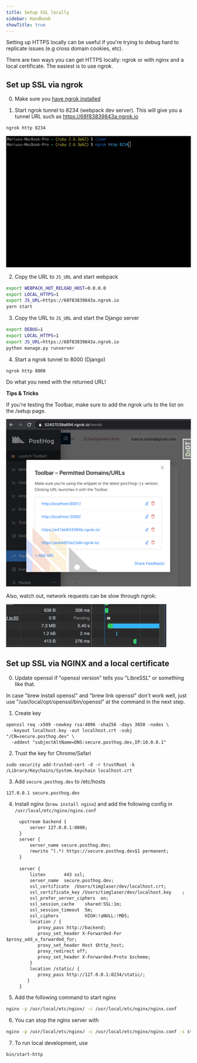 ```yaml
---
title: Setup SSL locally
sidebar: Handbook
showTitle: true
---
```


Setting up HTTPS locally can be useful if you're trying to debug hard
to replicate issues (e.g cross domain cookies, etc).

There are two ways you can get HTTPS locally: ngrok or with nginx and a local certificate. The easiest is to use ngrok.

## Set up SSL via ngrok

0. Make sure you [have ngrok installed](https://ngrok.com/download)

1. Start ngrok tunnel to 8234 (webpack dev server). This will give you a tunnel URL such as https://68f83839843a.ngrok.io

```sh
ngrok http 8234
```

![Ngrok](../../images/engineering/ngrok-domain.gif)

2. Copy the URL to `JS_URL` and start webpack

```sh
export WEBPACK_HOT_RELOAD_HOST=0.0.0.0
export LOCAL_HTTPS=1
export JS_URL=https://68f83839843a.ngrok.io
yarn start
```

3. Copy the URL to `JS_URL` and start the Django server

```sh
export DEBUG=1
export LOCAL_HTTPS=1
export JS_URL=https://68f83839843a.ngrok.io
python manage.py runserver
```

4. Start a ngrok tunnel to 8000 (Django)

```
ngrok http 8000
```

Do what you need with the returned URL!

**Tips & Tricks**

If you're testing the Toolbar, make sure to add the ngrok urls to the list on the /setup page.

![Permitted domains](../../images/engineering/toolbar-permitted-ngrok.png)


Also, watch out, network requests can be slow through ngrok:

![Network slow with ngrok](../../images/engineering/ngrok-slow.gif)

## Set up SSL via NGINX and a local certificate

0. Update openssl if "openssl version" tells you "LibreSSL" or something like that.

In case "brew install openssl" and "brew link openssl" don't work well, just use 
"/usr/local/opt/openssl/bin/openssl" at the command in the next step.

1. Create key
```
openssl req -x509 -newkey rsa:4096 -sha256 -days 3650 -nodes \
  -keyout localhost.key -out localhost.crt -subj "/CN=secure.posthog.dev" \
  -addext "subjectAltName=DNS:secure.posthog.dev,IP:10.0.0.1"
```
2. Trust the key for Chrome/Safari
```
sudo security add-trusted-cert -d -r trustRoot -k /Library/Keychains/System.keychain localhost.crt
```
3. Add `secure.posthog.dev` to /etc/hosts
```
127.0.0.1 secure.posthog.dev
```
4. Install nginx (`brew install nginx`) and add the following config in `/usr/local/etc/nginx/nginx.conf`
```nginx
     upstream backend {
         server 127.0.0.1:8000;
     }
     server {
         server_name secure.posthog.dev;
         rewrite ^(.*) https://secure.posthog.dev$1 permanent;
     }
 
     server {
         listen       443 ssl;
         server_name  secure.posthog.dev;
         ssl_certificate  /Users/timglaser/dev/localhost.crt;
         ssl_certificate_key /Users/timglaser/dev/localhost.key    ;
         ssl_prefer_server_ciphers  on;
         ssl_session_cache    shared:SSL:1m;
         ssl_session_timeout  5m;
         ssl_ciphers          HIGH:!aNULL:!MD5;
         location / {
            proxy_pass http://backend;
            proxy_set_header X-Forwarded-For $proxy_add_x_forwarded_for;
            proxy_set_header Host $http_host;
            proxy_redirect off;
            proxy_set_header X-Forwarded-Proto $scheme;
         }
         location /static/ {
            proxy_pass http://127.0.0.1:8234/static/;
        }
     }
```

5. Add the following command to start nginx
```bash
nginx -p /usr/local/etc/nginx/ -c /usr/local/etc/nginx/nginx.conf
```

6. You can stop the nginx server with
```bash
nginx -p /usr/local/etc/nginx/ -c /usr/local/etc/nginx/nginx.conf -s stop
```

7. To run local development, use
```bash
bin/start-http
```

